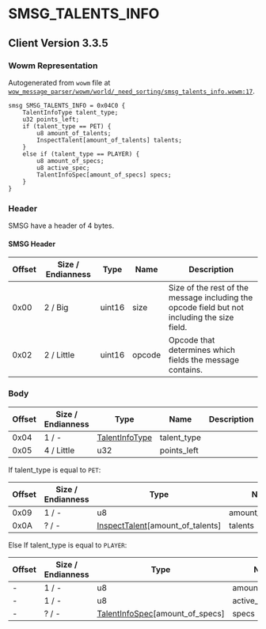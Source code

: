 # SMSG_TALENTS_INFO

## Client Version 3.3.5

### Wowm Representation

Autogenerated from `wowm` file at [`wow_message_parser/wowm/world/_need_sorting/smsg_talents_info.wowm:17`](https://github.com/gtker/wow_messages/tree/main/wow_message_parser/wowm/world/_need_sorting/smsg_talents_info.wowm#L17).
```rust,ignore
smsg SMSG_TALENTS_INFO = 0x04C0 {
    TalentInfoType talent_type;
    u32 points_left;
    if (talent_type == PET) {
        u8 amount_of_talents;
        InspectTalent[amount_of_talents] talents;
    }
    else if (talent_type == PLAYER) {
        u8 amount_of_specs;
        u8 active_spec;
        TalentInfoSpec[amount_of_specs] specs;
    }
}
```
### Header

SMSG have a header of 4 bytes.

#### SMSG Header

| Offset | Size / Endianness | Type   | Name   | Description |
| ------ | ----------------- | ------ | ------ | ----------- |
| 0x00   | 2 / Big           | uint16 | size   | Size of the rest of the message including the opcode field but not including the size field.|
| 0x02   | 2 / Little        | uint16 | opcode | Opcode that determines which fields the message contains.|

### Body

| Offset | Size / Endianness | Type | Name | Description | Comment |
| ------ | ----------------- | ---- | ---- | ----------- | ------- |
| 0x04 | 1 / - | [TalentInfoType](talentinfotype.md) | talent_type |  |  |
| 0x05 | 4 / Little | u32 | points_left |  |  |

If talent_type is equal to `PET`:

| Offset | Size / Endianness | Type | Name | Description | Comment |
| ------ | ----------------- | ---- | ---- | ----------- | ------- |
| 0x09 | 1 / - | u8 | amount_of_talents |  |  |
| 0x0A | ? / - | [InspectTalent](inspecttalent.md)[amount_of_talents] | talents |  |  |

Else If talent_type is equal to `PLAYER`:

| Offset | Size / Endianness | Type | Name | Description | Comment |
| ------ | ----------------- | ---- | ---- | ----------- | ------- |
| - | 1 / - | u8 | amount_of_specs |  |  |
| - | 1 / - | u8 | active_spec |  |  |
| - | ? / - | [TalentInfoSpec](talentinfospec.md)[amount_of_specs] | specs |  |  |

